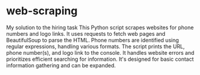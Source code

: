 # web-scraping
My solution to the hiring task
This Python script scrapes websites for phone numbers and logo links. It uses requests to fetch web pages and BeautifulSoup to parse the HTML.  Phone numbers are identified using regular expressions, handling various formats. The script prints the URL, phone number(s), and logo link to the console. It handles website errors and prioritizes efficient searching for information.  It's designed for basic contact information gathering and can be expanded.
